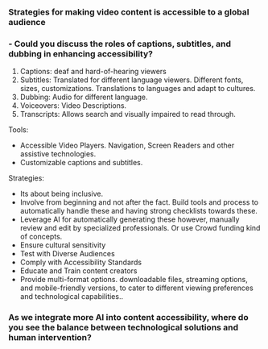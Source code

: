 ### Strategies for making video content is accessible to a global audience
### - Could you discuss the roles of captions, subtitles, and dubbing in enhancing accessibility?

1. Captions: deaf and hard-of-hearing viewers 
2. Subtitles: Translated for different language viewers. Different fonts, sizes, customizations. Translations to languages and adapt to cultures. 
3. Dubbing: Audio for different language. 
4. Voiceovers: Video Descriptions. 
5. Transcripts: Allows search and visually impaired to read through. 

Tools: 
- Accessible Video Players. Navigation, Screen Readers and other assistive technologies. 
- Customizable captions and subtitles. 


Strategies: 
- Its about being inclusive. 
- Involve from beginning and not after the fact. Build tools and process to automatically handle these and having strong checklists towards these. 
- Leverage AI for automatically generating these however, manually review and edit by specialized professionals. Or use Crowd funding kind of concepts. 
- Ensure cultural sensitivity 
- Test with Diverse Audiences 
- Comply with Accessibility Standards 
- Educate and Train content creators 
- Provide multi-format options. downloadable files, streaming options, and mobile-friendly versions, to cater to different viewing preferences and technological capabilities.. 

###  As we integrate more AI into content accessibility, where do you see the balance between technological solutions and human intervention?